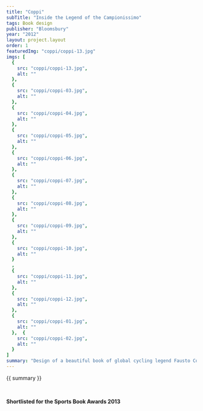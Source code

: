 ```yaml
---
title: "Coppi"
subTitle: "Inside the Legend of the Campionissimo"
tags: Book design
publisher: "Bloomsbury"
year: "2012"
layout: project.layout
order: 1
featuredImg: "coppi/coppi-13.jpg"
imgs: [
  {
    src: "coppi/coppi-13.jpg",
    alt: ""
  },
  {
    src: "coppi/coppi-03.jpg",
    alt: ""
  },
  {
    src: "coppi/coppi-04.jpg",
    alt: ""
  },
  {
    src: "coppi/coppi-05.jpg",
    alt: ""
  },
  {
    src: "coppi/coppi-06.jpg",
    alt: ""
  },
  {
    src: "coppi/coppi-07.jpg",
    alt: ""
  },
  {
    src: "coppi/coppi-08.jpg",
    alt: ""
  },
  {
    src: "coppi/coppi-09.jpg",
    alt: ""
  },
  {
    src: "coppi/coppi-10.jpg",
    alt: ""
  }
  ,
  {
    src: "coppi/coppi-11.jpg",
    alt: ""
  },
  {
    src: "coppi/coppi-12.jpg",
    alt: ""
  },
  {
    src: "coppi/coppi-01.jpg",
    alt: ""
  },  {
    src: "coppi/coppi-02.jpg",
    alt: ""
  }
]
summary: "Design of a beautiful book of global cycling legend Fausto Coppi. Created around an extraordinary collection of hand-picked, never before seen images, the book also features testimony from those who knew him intimately. Published by Bloomsbury"
---
```


{{ summary }}

<br/>

**Shortlisted for the Sports Book Awards 2013**